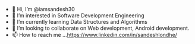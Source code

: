 - 👋 Hi, I’m @iamsandesh30
- 👀 I’m interested in Software Development Engineering
- 🌱 I’m currently learning Data Structures and Algorithms
- 💞️ I’m looking to collaborate on Web development, Android development.
- 📫 How to reach me ...https://www.linkedin.com/in/sandeshlondhe/

<!---
iamsandesh30/iamsandesh30 is a ✨ special ✨ repository because its `README.md` (this file) appears on your GitHub profile.
You can click the Preview link to take a look at your changes.
--->
